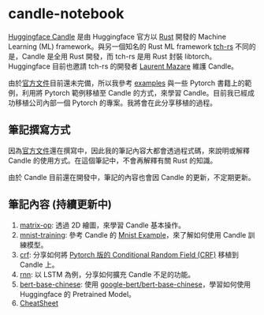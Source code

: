 # candle-notebook

[Huggingface Candle](https://github.com/huggingface/candle) 是由 Huggingface 官方以 [Rust](https://www.rust-lang.org/zh-TW/) 開發的 Machine Learning (ML) framework。與另一個知名的 Rust ML framework [tch-rs](https://github.com/LaurentMazare/tch-rs) 不同的是，Candle 是全用 Rust 開發，而 tch-rs 是用 Rust 封裝 libtorch。Huggingface 目前也邀請 tch-rs 的開發者 [Laurent Mazare](https://github.com/LaurentMazare) 維護 Candle。

由於[官方文件](https://huggingface.github.io/candle/index.html)目前還未完備，所以我參考 [examples](https://github.com/huggingface/candle/tree/main/candle-examples) 與一些 Pytorch 書籍上的範例，利用將 Pytorch 範例移植至 Candle 的方式，來學習 Candle。目前我已經成功移植公司內部一個 Pytorch 的專案。我將會在此分享移植的過程。

## 筆記撰寫方式

因為[官方文件](https://huggingface.github.io/candle/index.html)還在撰寫中，因此我的筆記內容大都會透過程式碼，來說明或解釋 Candle 的使用方式。在這個筆記中，不會再解釋有關 Rust 的知識。

由於 Candle 目前還在開發中，筆記的內容也會因 Candle 的更新，不定期更新。

## 筆記內容 (持續更新中)

1. [matrix-op](examples/matrix-op/README.md): 透過 2D 繪圖，來學習 Candle 基本操作。
1. [mnist-training](examples/mnist-training/README.md): 參考 Candle 的 [Mnist Example](https://github.com/huggingface/candle/tree/main/candle-examples/examples/mnist-training_)，來了解如何使用 Candle 訓練模型。
1. [crf](examples/crf/README.md): 分享如何將 [Pytorch 版的 Conditional Random Field (CRF)](https://github.com/kmkurn/pytorch-crf) 移植到 Candle 上。
1. [rnn](examples/rnn/README.md): 以 LSTM 為例，分享如何擴充 Candle 不足的功能。
1. [bert-base-chinese](examples/bert-base-chinese/README.md): 使用 [google-bert/bert-base-chinese](https://huggingface.co/google-bert/bert-base-chinese)，學習如何使用 Huggingface 的 Pretrained Model。
1. [CheatSheet](Cheatsheet.md)
